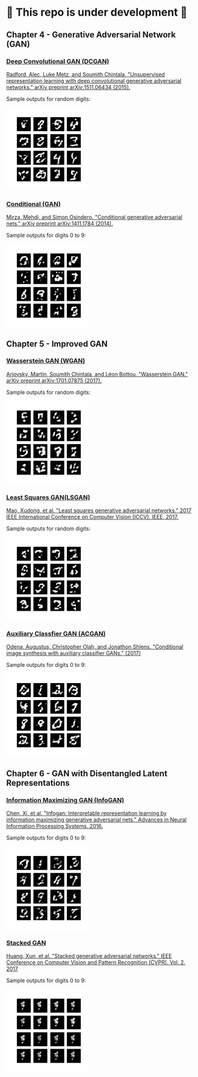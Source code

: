 # :construction_worker: This repo is under development :construction_worker:
## Chapter 4 - Generative Adversarial Network (GAN)
### [Deep Convolutional GAN (DCGAN)](chapter4-gan/dcgan-mnist-4.2.1.py)

[Radford, Alec, Luke Metz, and Soumith Chintala. "Unsupervised representation learning with deep convolutional generative adversarial networks." arXiv preprint arXiv:1511.06434 (2015).](https://arxiv.org/pdf/1511.06434.pdf%C3%AF%C2%BC%E2%80%B0)

Sample outputs for random digits:

![Random Digits](chapter4-gan/images/dcgan_mnist.gif)
### [Conditional (GAN)](chapter4-gan/cgan-mnist-4.3.1.py)

[Mirza, Mehdi, and Simon Osindero. "Conditional generative adversarial nets." arXiv preprint arXiv:1411.1784 (2014).](https://arxiv.org/pdf/1411.1784)

Sample outputs for digits 0 to 9:

![Zero to Nine](chapter4-gan/images/cgan_mnist.gif)
## Chapter 5 - Improved GAN
### [Wasserstein GAN (WGAN)](chapter5-improved-gan/wgan-mnist-5.1.1.py)

[Arjovsky, Martin, Soumith Chintala, and Léon Bottou. "Wasserstein GAN." arXiv preprint arXiv:1701.07875 (2017).](https://arxiv.org/pdf/1701.07875)

Sample outputs for random digits:

![Random Digits](chapter5-improved-gan/images/wgan_mnist.gif)
### [Least Squares GAN(LSGAN)](chapter5-improved-gan/lsgan-mnist-5.2.1.py)

[Mao, Xudong, et al. "Least squares generative adversarial networks." 2017 IEEE International Conference on Computer Vision (ICCV). IEEE, 2017.](http://openaccess.thecvf.com/content_ICCV_2017/papers/Mao_Least_Squares_Generative_ICCV_2017_paper.pdf)

Sample outputs for random digits:

![Random Digits](chapter5-improved-gan/images/lsgan_mnist.gif)
### [Auxiliary Classfier GAN (ACGAN)](chapter5-improved-gan/acgan-mnist-5.3.1.py)

[Odena, Augustus, Christopher Olah, and Jonathon Shlens. "Conditional image synthesis with auxiliary classifier GANs." (2017)](http://proceedings.mlr.press/v70/odena17a.html)

Sample outputs for digits 0 to 9:

![Zero to Nine](chapter5-improved-gan/images/acgan_mnist.gif)
## Chapter 6 - GAN with Disentangled Latent Representations
### [Information Maximizing GAN (InfoGAN)](chapter6-disentangled-gan/infogan-mnist-6.1.1.py)

[Chen, Xi, et al. "Infogan: Interpretable representation learning by information maximizing generative adversarial nets." 
Advances in Neural Information Processing Systems. 2016.](http://papers.nips.cc/paper/6399-infogan-interpretable-representation-learning-by-information-maximizing-generative-adversarial-nets.pdf)

Sample outputs for digits 0 to 9:

![Zero to Nine](chapter6-disentangled-gan/images/infogan_mnist.gif)
### [Stacked GAN](chapter6-disentangled-gan/stackedgan-mnist-6.2.1.py)

[Huang, Xun, et al. "Stacked generative adversarial networks." IEEE Conference on Computer Vision and Pattern Recognition (CVPR). Vol. 2. 2017](http://openaccess.thecvf.com/content_cvpr_2017/papers/Huang_Stacked_Generative_Adversarial_CVPR_2017_paper.pdf)

Sample outputs for digits 0 to 9:

![Zero to Nine](chapter6-disentangled-gan/images/stackedgan_mnist.gif)


